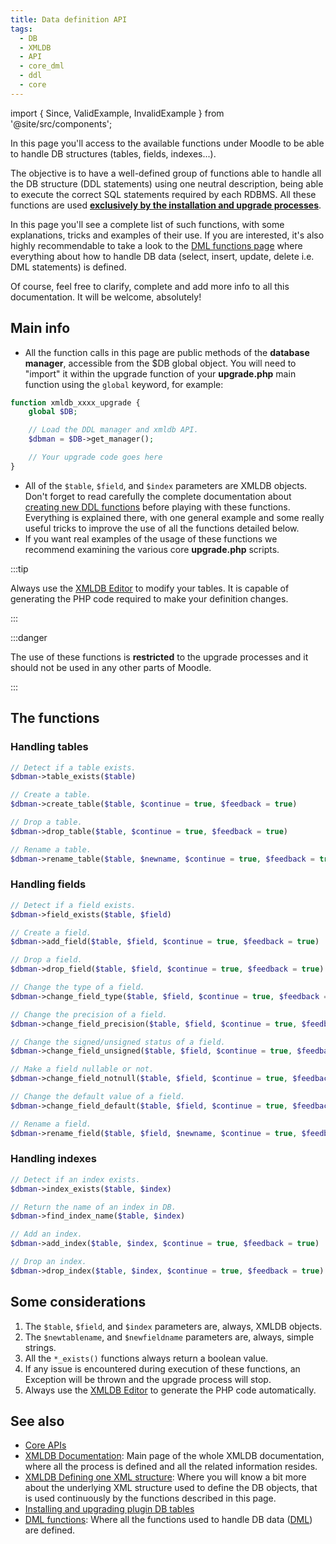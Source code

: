 ```yaml
---
title: Data definition API
tags:
  - DB
  - XMLDB
  - API
  - core_dml
  - ddl
  - core
---
```


import { Since, ValidExample, InvalidExample } from '@site/src/components';

<Since version="2.0" />

In this page you'll access to the available functions under Moodle to be able to handle DB structures (tables, fields, indexes...).

The objective is to have a well-defined group of functions able to handle all the DB structure (DDL statements) using one neutral description, being able to execute the correct SQL statements required by each RDBMS. All these functions are used **[exclusively by the installation and upgrade processes](https://docs.moodle.org/dev/Installing_and_upgrading_plugin_database_tables)**.

In this page you'll see a complete list of such functions, with some explanations, tricks and examples of their use. If you are interested, it's also highly recommendable to take a look to the [DML functions page](./ddl.md) where everything about how to handle DB data (select, insert, update, delete i.e. DML statements) is defined.

Of course, feel free to clarify, complete and add more info to all this documentation. It will be welcome, absolutely!

## Main info

- All the function calls in this page are public methods of the **database manager**, accessible from the $DB global object. You will need to "import" it within the upgrade function of your **upgrade.php** main function using the `global` keyword, for example:

```php
function xmldb_xxxx_upgrade {
    global $DB;

    // Load the DDL manager and xmldb API.
    $dbman = $DB->get_manager();

    // Your upgrade code goes here
}
```

- All of the `$table`, `$field`, and `$index` parameters are XMLDB objects. Don't forget to read carefully the complete documentation about [creating new DDL functions](https://docs.moodle.org/dev/XMLDB_creating_new_DDL_functions) before playing with these functions. Everything is explained there, with one general example and some really useful tricks to improve the use of all the functions detailed below.
- If you want real examples of the usage of these functions we recommend examining the various core **upgrade.php** scripts.

:::tip

Always use the [XMLDB Editor](/general/development/tools/xmldb) to modify your tables. It is capable of generating the PHP code required to make your definition changes.

:::

:::danger

The use of these functions is **restricted** to the upgrade processes and it should not be used in any other parts of Moodle.

:::

## The functions

### Handling tables

```php
// Detect if a table exists.
$dbman->table_exists($table)

// Create a table.
$dbman->create_table($table, $continue = true, $feedback = true)

// Drop a table.
$dbman->drop_table($table, $continue = true, $feedback = true)

// Rename a table.
$dbman->rename_table($table, $newname, $continue = true, $feedback = true)
```

### Handling fields

```php
// Detect if a field exists.
$dbman->field_exists($table, $field)

// Create a field.
$dbman->add_field($table, $field, $continue = true, $feedback = true)

// Drop a field.
$dbman->drop_field($table, $field, $continue = true, $feedback = true)

// Change the type of a field.
$dbman->change_field_type($table, $field, $continue = true, $feedback = true)

// Change the precision of a field.
$dbman->change_field_precision($table, $field, $continue = true, $feedback = true)

// Change the signed/unsigned status of a field.
$dbman->change_field_unsigned($table, $field, $continue = true, $feedback = true)

// Make a field nullable or not.
$dbman->change_field_notnull($table, $field, $continue = true, $feedback = true)

// Change the default value of a field.
$dbman->change_field_default($table, $field, $continue = true, $feedback = true)

// Rename a field.
$dbman->rename_field($table, $field, $newname, $continue = true, $feedback = true)
```

### Handling indexes

```php
// Detect if an index exists.
$dbman->index_exists($table, $index)

// Return the name of an index in DB.
$dbman->find_index_name($table, $index)

// Add an index.
$dbman->add_index($table, $index, $continue = true, $feedback = true)

// Drop an index.
$dbman->drop_index($table, $index, $continue = true, $feedback = true)
```

## Some considerations

1. The `$table`, `$field`, and `$index` parameters are, always, XMLDB objects.
1. The `$newtablename`, and `$newfieldname` parameters are, always, simple strings.
1. All the `*_exists()` functions always return a boolean value.
1. If any issue is encountered during execution of these functions, an Exception will be thrown and the upgrade process will stop.
1. Always use the [XMLDB Editor](/general/development/tools/xmldb) to generate the PHP code automatically.

## See also

- [Core APIs](../../../apis.md)
- [XMLDB Documentation](https://docs.moodle.org/dev/XMLDB_Documentation): Main page of the whole XMLDB documentation, where all the process is defined and all the related information resides.
- [XMLDB Defining one XML structure](https://docs.moodle.org/dev/XMLDB_Defining_one_XML_structure): Where you will know a bit more about the underlying XML structure used to define the DB objects, that is used continuously by the functions described in this page.
- [Installing and upgrading plugin DB tables](https://docs.moodle.org/dev/Installing_and_upgrading_plugin_database_tables)
- [DML functions](./index.md): Where all the functions used to handle DB data ([DML](https://docs.moodle.org/wikipedia/Data_Manipulation_Language)) are defined.
